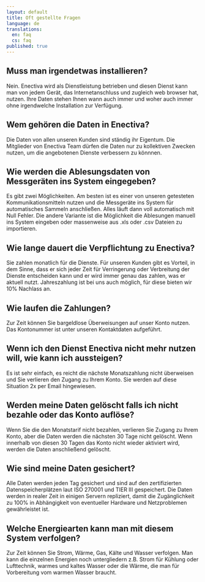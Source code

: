 ```yaml
---
layout: default
title: Oft gestellte Fragen
language: de
translations: 
  en: faq
  cs: faq
published: true
---
```


## Muss man irgendetwas installieren?

Nein. Enectiva wird als Dienstleistung betrieben und diesen Dienst kann man von jedem Gerät, das Internetanschluss und zugleich web browser hat, nutzen. Ihre Daten stehen Ihnen wann auch immer und woher auch immer ohne irgendwelche Installation zur Verfügung.

## Wem gehören die Daten in Enectiva?

Die Daten von allen unseren Kunden sind ständig ihr Eigentum. Die Mitglieder von Enectiva Team dürfen die Daten nur zu kollektiven Zwecken nutzen, um die angebotenen Dienste verbessern zu könnnen. 

## Wie werden die Ablesungsdaten von Messgeräten ins System eingegeben?

Es gibt zwei Möglichkeiten. Am besten ist es einer von unseren getesteten Kommunikationsmitteln nutzen und die Messgeräte ins System für automatisches Sammeln anschließen. Alles läuft dann voll automatisch mit Null Fehler. Die andere Variante ist die Möglichkeit die Ablesungen manuell ins System eingeben oder massenweise aus .xls oder .csv Dateien zu importieren.


## Wie lange dauert die Verpflichtung zu Enectiva?

Sie zahlen monatlich für die Dienste. Für unseren Kunden gibt es Vorteil, in dem Sinne, dass er sich jeder Zeit für Verringerung oder Verbreitung der Dienste entscheiden kann und er wird immer genau das zahlen, was er aktuell nutzt. Jahreszahlung ist bei uns auch möglich, für diese bieten wir 10% Nachlass an.

## Wie laufen die Zahlungen?

Zur Zeit können Sie bargeldlose Überweisungen auf unser Konto nutzen. Das Kontonummer ist unter unseren Kontaktdaten aufgeführt.

## Wenn ich den Dienst Enectiva nicht mehr nutzen will, wie kann ich aussteigen?

Es ist sehr einfach, es reicht die nächste Monatszahlung nicht überweisen und Sie verlieren den Zugang zu Ihrem Konto. Sie werden auf diese Situation 2x per Email hingewiesen.

## Werden meine Daten gelöscht falls ich nicht bezahle oder das Konto auflöse? 

Wenn Sie die den Monatstarif nicht bezahlen, verlieren Sie Zugang zu Ihrem Konto, aber die Daten werden die nächsten 30 Tage nicht gelöscht. Wenn innerhalb von diesen 30 Tagen das Konto nicht wieder aktiviert wird, werden die Daten anschließend gelöscht.

## Wie sind meine Daten gesichert?

Alle Daten werden jeden Tag gesichert und sind auf den zertifizierten Datenspeicherplätzen laut ISO 270001 und TIER III gespeichert. Die Daten werden in realer Zeit in einigen Servern repliziert, damit die Zugänglichkeit zu 100% in Abhängigkeit von eventueller Hardware und Netzproblemen gewährleistet ist. 

## Welche Energiearten kann man mit diesem System verfolgen?

Zur Zeit können Sie Strom, Wärme, Gas, Kälte und Wasser verfolgen. Man kann die einzelnen Energien noch untergliedern z.B. Strom für Kühlung oder Lufttechnik, warmes und kaltes Wasser oder die Wärme, die man für Vorbereitung vom warmen Wasser braucht.
